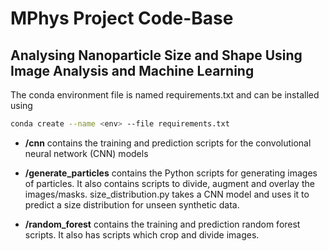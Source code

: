 # MPhys Project Code-Base
## Analysing Nanoparticle Size and Shape Using Image Analysis and Machine Learning

The conda environment file is named requirements.txt and can be installed using 

```bash
conda create --name <env> --file requirements.txt
```


* __/cnn__ contains the training and prediction scripts for the convolutional neural network (CNN) models

* __/generate_particles__ contains the Python scripts for generating images of particles. It also contains scripts to divide, augment and overlay the images/masks. size_distribution.py takes a CNN model and uses it to predict a size distribution for unseen synthetic data.

* __/random_forest__ contains the training and prediction random forest scripts. It also has scripts which crop and divide images.

